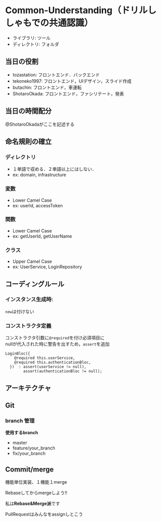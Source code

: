 # Common-Understanding（ドリルししゃもでの共通認識）

- ライブラリ: ツール 
- ディレクトリ: フォルダ 

## 当日の役割

- tozastation: フロントエンド．バックエンド
- tekoneko1997: フロントエンド，UIデザイン，スライド作成
- butachin: フロントエンド，車運転
- ShotaroOkada: フロントエンド，ファシリテート，発表

## 当日の時間配分

@ShotaroOkadaがここを記述する

## 命名規則の確立

### ディレクトリ
- １単語で収める．２単語以上にはしない．
- ex: domain, infrastructure

### 変数

- Lower Camel Case
- ex: userId, accessToken

### 関数

- Lower Camel Case
- ex: getUserId, getUserName

### クラス

- Upper Camel Case
- ex: UserService, LoginRepository

## コーディングルール

### インスタンス生成時:

`new`は付けない

### コンストラクタ定義

コンストラクタ引数に`@required`を付け必須項目に  
nullが代入された時に警告を出すため，`assert`を追加
```
LoginBloc({
    @required this.userService,
    @required this.authenticationBloc,
  })  : assert(userService != null),
        assert(authenticationBloc != null);
```

## アーキテクチャ

## Git

### branch 管理

**使用するbranch**
- master 
- feature/your_branch
- fix/your_branch

## Commit/merge

機能単位実装、１機能１merge

Rebaseしてからmergeしよう!!

私は**Rebase&Merge派**です

PullRequestはみんなをassignしとこう



